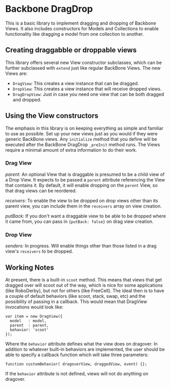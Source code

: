 # Backbone DragDrop

This is a basic library to implement dragging and dropping of Backbone Views. It also includes constructors for Models and Collections to enable functionality like dragging a model from one collection to another.

## Creating draggabble or droppable views

This library offers several new View constructor subclasses, which can be further subclassed with `extend` just like regular BackBone Views. The new Views are:

- `DragView`: This creates a view instance that can be dragged.
- `DropView`: This creates a view instance that will receive dropped views.
- `DragDropView`: Just in case you need one view that can be both dragged and dropped.

## Using the View constructors

The emphasis in this library is on keeping everything as simple and familiar to use as possible. Set up your new views just as you would if they were generic BackBone views. Any `initialize` method that you define will be executed after the BackBone DragDrop `_preInit` method runs. The Views require a minimal amount of extra information to do their work.

### Drag View

*parent:* An optional View that is draggable is presumed to be a child view of a Drop View. It expects to be passed a `parent` attribute referencing the View that contains it. By default, it will enable dropping on the `parent` View, so that drag views can be reordered.

*receivers:* To enable the view to be dropped on drop views other than its parent view, you can include them in the `receivers` array on view creation.

*putBack:* If you don't want a draggable view to be able to be dropped where it came from, you can pass in `{putBack: false}` on drag view creation.

### Drop View

*senders:* In progress. Will enable things other than those listed in a drag view's `receivers` to be dropped.

## Working Notes

At present, there is a built-in `scoot` method. This means that views that get dragged over will scoot out of the way, which is nice for some applications (like RoboDerby), but not for others (like FreeCell). The ideal then is to have a couple of default behaviors (like scoot, stack, swap, etc) and the possibility of passing in a callback. This would mean that DragView invocations would look like:

```
var item = new DragView({
  model   : model,
  parent  : parent,
  behavior: 'scoot'
});
```

Where the `behavior` attribute defines what the view does on dragover. In addition to whatever built-in behaviors are implemented, the user should be able to specify a callback function which will take three parameters:

```
function customBehavior( dragoverView, draggedView, event) {};
```

If the `behavior` attribute is not defined, views will not do anything on dragover.
